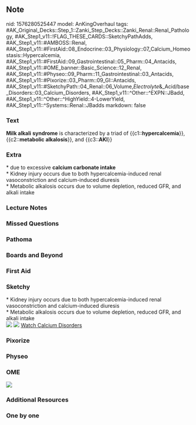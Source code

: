 ## Note
nid: 1576280525447
model: AnKingOverhaul
tags: #AK_Original_Decks::Step_1::Zanki_Step_Decks::Zanki_Renal::Renal_Pathology, #AK_Step1_v11::!FLAG_THESE_CARDS::SketchyPathAdds, #AK_Step1_v11::#AMBOSS::Renal, #AK_Step1_v11::#FirstAid::08_Endocrine::03_Physiology::07_Calcium_Homeostasis::Hypercalcemia, #AK_Step1_v11::#FirstAid::09_Gastrointestinal::05_Pharm::04_Antacids, #AK_Step1_v11::#OME_banner::Basic_Science::12_Renal, #AK_Step1_v11::#Physeo::09_Pharm::11_Gastrointestinal::03_Antacids, #AK_Step1_v11::#Pixorize::03_Pharm::09_GI::Antacids, #AK_Step1_v11::#SketchyPath::04_Renal::06_Volume,_Electrolyte_&_Acid/base_Disorders::03_Calcium_Disorders, #AK_Step1_v11::^Other::^EXPN::JBadd, #AK_Step1_v11::^Other::^HighYield::4-LowerYield, #AK_Step1_v11::^Systems::Renal::JBadds
markdown: false

### Text
<b>Milk alkali</b> <b>syndrome</b> is characterized by a triad of
{{c1::<b>hypercalcemia</b>}}, {{c2::<b>metabolic alkalosis</b>}},
and {{c3::<b>AKI</b>}}

### Extra
<div>
  * due to excessive <b>calcium carbonate intake</b>
</div>
<div>
  * Kidney injury occurs due to both hypercalcemia-induced renal
  vasoconstriction and calcium-induced diuresis
</div>
<div>
  * Metabolic alkalosis occurs due to volume depletion, reduced
  GFR, and alkali intake
</div>

### Lecture Notes


### Missed Questions


### Pathoma


### Boards and Beyond


### First Aid


### Sketchy
<div>
  * Kidney injury occurs due to both hypercalcemia-induced renal
  vasoconstriction and calcium-induced diuresis
</div>
<div>
  * Metabolic alkalosis occurs due to volume depletion, reduced
  GFR, and alkali intake
</div><img src=
"Screen%20Shot%202019-12-06%20at%202.23.55%20PM.png"> <img src=
"Screen%20Shot%202019-12-06%20at%202.24.22%20PM.png"> <a href=
"https://dashboard.sketchy.com/study/medical/courses/medical-pathophysiology/units/medical-pathophysiology-renal/videos/medical-pathophysiology-renal-volume-electrolyte-and-acidbase-disorders-calcium-disorders?utm_source=anki&utm_medium=partnership&utm_campaign=february_update&utm_content=medical">
Watch Calcium Disorders</a>

### Pixorize


### Physeo


### OME
<div class="ome-widget">
  <a href="https://onlinemeded.org/spa/renal?ref=anki"><img src=
  "_OME_AnkiFlashcards_Topic_1.png"></a>
</div>

### Additional Resources


### One by one


